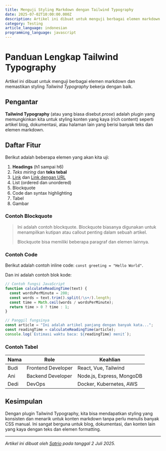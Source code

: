 ```yaml
---
title: Menguji Styling Markdown dengan Tailwind Typography
date: 2025-07-02T10:00:00.000Z
description: Artikel ini dibuat untuk menguji berbagai elemen markdown dan memastikan styling Tailwind Typography bekerja dengan baik.
category: Testing
article_language: indonesian
programming_language: javascript
---
```


# Panduan Lengkap Tailwind Typography

Artikel ini dibuat untuk menguji berbagai elemen markdown dan memastikan styling *Tailwind Typography* bekerja dengan baik.

## Pengantar

**Tailwind Typography** (atau yang biasa disebut *prose*) adalah plugin yang memungkinkan kita untuk styling konten yang kaya (rich content) seperti artikel blog, dokumentasi, atau halaman lain yang berisi banyak teks dan elemen markdown.

## Daftar Fitur

Berikut adalah beberapa elemen yang akan kita uji:

1. **Headings** (h1 sampai h6)
2. *Teks miring* dan **teks tebal**
3. [Link](#) dan [Link dengan URL](https://tailwindcss.com)
4. List (ordered dan unordered)
5. Blockquote
6. Code dan syntax highlighting
7. Tabel
8. Gambar

### Contoh Blockquote

> Ini adalah contoh blockquote. Blockquote biasanya digunakan untuk menampilkan kutipan atau callout penting dalam sebuah artikel.
>
> Blockquote bisa memiliki beberapa paragraf dan elemen lainnya.

### Contoh Code

Berikut adalah contoh inline code: `const greeting = "Hello World"`.

Dan ini adalah contoh blok kode:

```javascript
// Contoh fungsi JavaScript
function calculateReadingTime(text) {
  const wordsPerMinute = 200;
  const words = text.trim().split(/\s+/).length;
  const time = Math.ceil(words / wordsPerMinute);
  return time > 0 ? time : 1;
}

// Panggil fungsinya
const article = "Ini adalah artikel panjang dengan banyak kata...";
const readingTime = calculateReadingTime(article);
console.log(`Estimasi waktu baca: ${readingTime} menit`);
```

### Contoh Tabel

| Nama | Role | Keahlian |
|------|------|----------|
| Budi | Frontend Developer | React, Vue, Tailwind |
| Ani | Backend Developer | Node.js, Express, MongoDB |
| Dedi | DevOps | Docker, Kubernetes, AWS |

## Kesimpulan

Dengan plugin Tailwind Typography, kita bisa mendapatkan styling yang konsisten dan menarik untuk konten markdown tanpa perlu menulis banyak CSS manual. Ini sangat berguna untuk blog, dokumentasi, dan konten lain yang kaya dengan teks dan elemen formatting.

---

*Artikel ini dibuat oleh [Satrio](/) pada tanggal 2 Juli 2025.*
